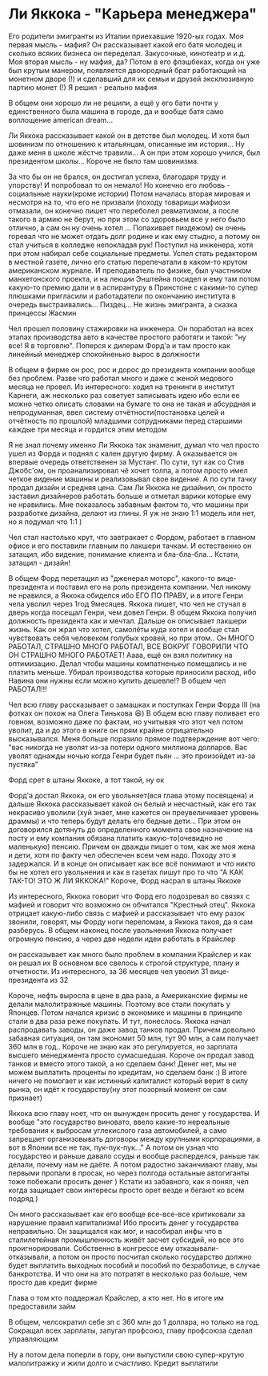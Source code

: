 # Ли Яккока - "Карьера менеджера"

Его родители эмигранты из Италии приехавшие 1920-ых годах.
Моя первая мысль - мафия?
Он рассказывает какой его батя молодец и сколько всяких бизнеса он переделал.
Закусочные, кинотеатр и и.д.
Моя вторая мысль - ну мафия, да?
Потом в его флэшбеках, когда он уже был крутым манером, появляется двоюродный брат работающий на монетном дворе (!) и сделавший для их семьи и друзей эксклюзивную партию монет (!) Я решил - реально мафия

В общем они хорошо ли не решили, а ещё у его бати почти у единственного была машина в городе, да и вообще батя само воплощение american dream...

Ли Яккока рассказывает какой он в детстве был молодец.
И хотя был шовинизм по отношению к итальянцам, описанные им история...
Ну даже меня в школе жёстче травили...
А он при этом хорошо учился, был президентом школы...
Короче не было там шовинизма.

За что бы он не брался, он достигал успеха, благодаря труду и упорству!
И попробовал то он немало!
Но конечно его любовь - социальные науки(кроме истории)
Потом началась вторая мировая и несмотря на то, что его не призвали (походу товарищи мафиози отмазали, он конечно пишет что переболел ревматизмом, а после такого в армию не берут, но при этом со здоровьем все у него было отлично, а сам он ну очень хотел ... Попахивает пиздежом) он очень горевал что не может отдать долг родине и как ему стыдно, а потому он стал учиться в колледже непокладая рук!
Поступил на инженера, хотя при этом набирал себе социальные предметы.
Успел стать редактором в местной газете, лично его статью перепечатали в каком-то крутом американском журнале.
И преподаватель по физике, был участником манхетонского проекта, и на лекции Энштейна посидел и ему там потом какую-то премию дали и в аспирантуру в Принстоне с какими-то супер плюшками пригласили и работадатели по окончанию института в очередь выстраивались...
Пиздец...
Не жизнь эмигранта, а сказка принцессы Жасмин

Чел прошел половину стажировки на инженера.
Он поработал на всех этапах производства авто в качестве простого работяги и такой: "ну все! Я в торговлю".
Поперся к дилерам Форд'а и там просто как линейный менеджер спокойненько вырос в должности

В общем в фирме он рос, рос и дорос до президента компании вообще без проблем.
Разве что работал много и даже с женой медового месяца не провел.
Из интересного: ходил на тренинги в институт Карнеги, аж несколько раз советует записывать идею ибо если ее можно четко описать словами на бумаге то она не такая и абсурдная и непродуманная, ввел систему отчётности(постановка целей и отчётность по прошлой) младшими сотрудниками перед старшими каждые три месяца и гордится этим методом

Я не знал почему именно Ли Яккока так знаменит, думал что чел просто ушел из Форда и поднял с кален другую фирму.
А оказывается он впервые очередь ответственен за Мустанг.
По сути, тут как со Стив Джобс'ом, он проанализировал чё хочет толпа, а потом просто имел четкое видение машины и реализовывал свое видение.
А по сути тачку продал дизайн и средняя цена.
Сам Ли Яккока не дизайнил, он просто заставил дизайнеров работать больше и отметал варики которые ему не нравились.
Мне показалось забавным фактом то, что машины при разработке дизайна, делают из глины.
Я уж не знаю 1:1 модель или нет, но я подумал что 1:1 )

Чел стал настолько крут, что завтракает с Фордом, работает в главном офисе и его поставили главным по лакшери тачкам.
И естественно он затащил, ибо видение, понимание клиента и бла-бла-бла...
Кстати, затащил - дизайн!

В общем Форд перетащил из "дженерал моторс", какого-то вице-президента и поставил его на роль президента компании.
Чел никому не нравился, а Яккока обиделся ибо ЕГО ПО ПРАВУ, и в итоге Генри чела уволил через 1год 9месяцев.
Яккока пишет, что чел не стучал в дверь когда посещал Генри, чем довел Генри.
В общем Яккока получил должность президента как и мечтал.
Дальше он описывает лакшери жизнь.
Как он жрал что хотел, самолёты куда хотел и вообще стал чувствовать себя человеком голубых кровей, но при этом..
Он МНОГО РАБОТАЛ, СТРАШНО МНОГО РАБОТАЛ, ВСЕ ВОКРУГ ГОВОРИЛИ ЧТО ОН СТРАШНО МНОГО РАБОТАЕТ!
Аааа, ещё он взял политику на оптимизацию.
Делал чтобы машины компатненько помещались и не платить меньше.
Убирал производства которые приносили расход, ибо Навина они нужны если можно купить дешевле!?
В общем чел РАБОТАЛ!!!

Чел всю главу рассказывает о замашках и поступках Генри Форда III (на фотках он похож на Олега Тинькова 😆)
В общем всю главу поливает его говном, возможно даже по фактам, но учитывая что этот чел потом уволит, да и до этого в книге он прям крайне отрицательно высказывался.
Меня больше поразило прямое подтверждение вот чего: "вас никогда не уволят из-за потери одного миллиона долларов.
Вас уволят однажды ночью когда Генри будет пьян ... это произойдет из-за пустяка"

Форд срет в штаны Яккоке, а тот такой, ну ок

Форд'а достал Яккока, он его увольняет(вся глава этому посвящена) и дальше Яккока рассказывает какой он белый и несчастный, как его так некрасиво уволили (хуй знает, мне кажется он преувеличивает уровень драммы) и что теперь будут делать его бедные дети...
При этом он договорился дотянуть до определенного момента свое назначение на посту и ему компания обязана платить какую-то(очевидно не маленькую) пенсию.
Причем он дважды пишет о том, как же моя жена и дети, хотя по факту чел обеспечен всем чем надо.
Походу это я задержался.
И в конце он описывает как все всё понимают и что никто бы не хотел его увольнения и как в газетах пишут про то что "А КАК ТАК-ТО! ЭТО Ж ЛИ ЯККОКА!" Короче, Форд насрал в штаны Яккоке

Из интересного, Яккока говорит что Форд его подозревал во связях с мафией и говорит что возможно он обчитался "Крестный отец".
Яккока отрицает какую-либо связь с мафией и рассказывает что ему разок звонили, говорят, мы Форду ноги переломам, а Яккока такоя, да я сам разберусь.
В общем наконец после увольнения Яккока получает огромную пенсию, а через две недели идеи работать в Крайслер

он рассказывает как много было проблем в компании Крайслер и как он решал их
В основном все свелось к строгой структуре, плану и отчетности.
Из интересного, за 36 месяцев чел уволил 31 вице-президента из 32

Короче, нефть выросла в цене в два раза, а Американские фирмы не делали малолитражные машины.
Поэтому все стали покупать у Японцев.
Потом начался кризис в экономике и машины в принципе стали в два раза реже покупать.
И тут, понеслось.
Яккока начал распродавать заводы, он даже завод танков продал.
Причем довольно забавная ситуация, он там экономит 50 млн, тут 90 млн, а сам получает 360 млн в год..
Короче не знаю как это регулируется, но зарплата высшего менеджмента просто сумасшедшая. Короче он продал завод танков и вместо этого такой, а но сделаем банк! Денег нет, мы не можем выплатить проценты по кредитам, но сделаем банк :) В итоге ничего не помогает и как истинный капиталист который верит в силу рынка, он идёт к государству(ну этот позорный момент он сам признает)

Яккока всю главу ноет, что он вынужден просить денег у государства.
И вообще "это государство виновато, ввело какие-то нереальные требования к выбросам углекислого газа автомобилей, а само запрещает организовывать договоры между крупными корпорациями, а вот в Японии все не так, пук-пук-пук..."
А потом он узнал что государство и раньше давало ссуды и вообще расперделся, раньше так делали, почему нам не даёте.
А потом радостно заканчивают главу, мы первыми пропали в просак, но через полгода остальные автогиганты тоже побежали просить денег ) Кстати из забавного, как я понял, чел когда защищает свои интересы просто орет везде и бегают ко всем подряд )

Он много рассказывает как его вообще все-все-все критиковали за нарушение правил капитализма! Ибо просить денег у государства неправильно.
Он защищался как мог, и насобирал инфы что в сталилетейная промышленность живёт засчет субсидий, но все это проигнорировали.
Собственно в конгрессе ему отказывали-отказывали, а потом он просто посчитал сколько государство должно будет выплатить выходных пособий и пособий по безработице, в случае банкротства.
И что они на это потратят в несколько раз больше, чем просто дав кредит фирме

Глава о том кто поддержал Крайслер, а кто нет.
Но в итоге им предоставили займ

В общем, челсократил себе зп с 360 млн до 1 доллара, но только на год.
Сокращал всех зарплаты, запугал профсоюз, главу профсоюза сделал управляющим

Ну а потом дела поперли в гору, они выпустили свою супер-крутую малолитражку и жили долго и счастливо. Кредит выплатили
